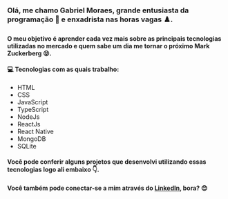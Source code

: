 ### Olá, me chamo Gabriel Moraes, grande entusiasta da programação :game_die: e enxadrista nas horas vagas :chess_pawn:. 

#### O meu objetivo é aprender cada vez mais sobre as principais tecnologias utilizadas no mercado e quem sabe um dia me tornar o próximo Mark Zuckerberg :stuck_out_tongue_closed_eyes:.


#### :computer: Tecnologias com as quais trabalho:

* HTML
* CSS
* JavaScript
* TypeScript
* NodeJs
* ReactJs
* React Native
* MongoDB
* SQLite


#### Você pode conferir alguns projetos que desenvolvi utilizando essas tecnologias logo ali embaixo :point_down:.

#### Você também pode conectar-se a mim através do [LinkedIn](https://www.linkedin.com/in/gabriel-moraes-5572b2145/), bora? :blush:
